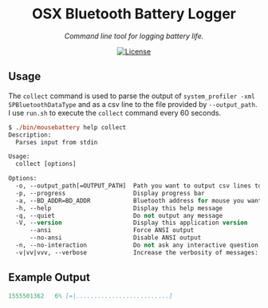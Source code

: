 <h1 align="center">OSX Bluetooth Battery Logger</h1>
<p align="center"><em>Command line tool for logging battery life.</em></p>

<p align="center">
  <a href="LICENSE"><img src="https://img.shields.io/github/license/photogabble/osx-mouse-battery-monitor.svg" alt="License"></a>
</p>

## Usage

The `collect` command is used to parse the output of `system_profiler -xml SPBluetoothDataType` and as a csv line to the file provided by `--output_path`. I use `run.sh` to execute the `collect` command every 60 seconds.

```ps
$ ./bin/mousebattery help collect
Description:
  Parses input from stdin

Usage:
  collect [options]

Options:
  -o, --output_path[=OUTPUT_PATH]  Path you want to output csv lines to.
  -p, --progress                   Display progress bar
  -a, --BD_ADDR=BD_ADDR            Bluetooth address for mouse you want to monitor
  -h, --help                       Display this help message
  -q, --quiet                      Do not output any message
  -V, --version                    Display this application version
      --ansi                       Force ANSI output
      --no-ansi                    Disable ANSI output
  -n, --no-interaction             Do not ask any interactive question
  -v|vv|vvv, --verbose             Increase the verbosity of messages: 1 for normal output, 2 for more verbose output and 3 for debug
```

## Example Output

```ps
1555501362   6% [=|..........................] 
```
